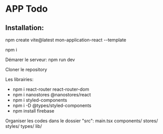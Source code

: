 # APP Todo

## Installation:

 npm create vite@latest mon-application-react --template

 npm i

 Démarer le serveur: npm run dev

 Cloner le repository

 Les librairies:
 - npm i react-router react-router-dom
 - npm i nanostores @nanostores/react
 - npm i styled-components
 - npm i -D @types/styled-components
 - npm install firebase

Organiser les codes dans le dossier "src":
main.tsx 
components/
stores/
styles/
types/
lib/









